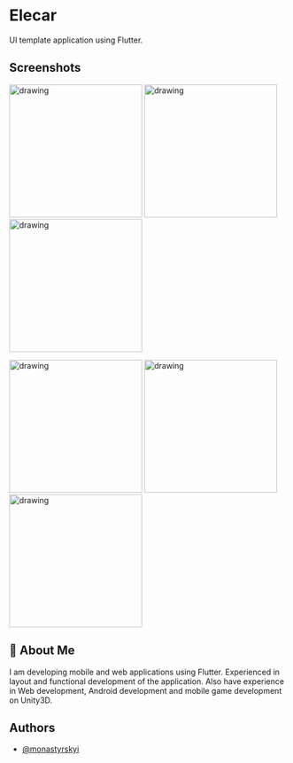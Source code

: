 # Elecar

UI template application using Flutter.

## Screenshots
<img src="https://i.imgur.com/AGUog68.png" alt="drawing" width="240"/> <img src="https://i.imgur.com/1DrxElh.png" alt="drawing" width="240"/> <img src="https://i.imgur.com/QaNOgfP.png" alt="drawing" width="240"/>

<img src="https://i.imgur.com/QmSjKO2.png" alt="drawing" width="240"/> <img src="https://i.imgur.com/yRxDwoP.png" alt="drawing" width="240"/> <img src="https://i.imgur.com/fmP32Li.png" alt="drawing" width="240"/>

## 🚀 About Me
I am developing mobile and web applications using Flutter.
Experienced in layout and functional development of the application.
Also have experience in Web development, Android development and mobile game development on Unity3D.

## Authors
- [@monastyrskyi](https://www.github.com/monastyrskyi)
